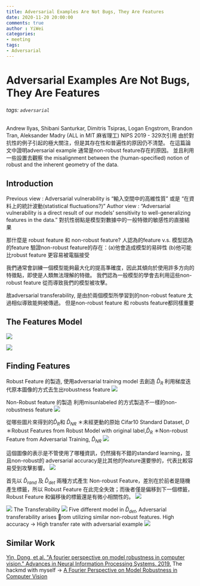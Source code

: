 ```yaml
---
title: Adversarial Examples Are Not Bugs, They Are Features
date: 2020-11-20 20:00:00
comments: true
author : YiWei
categories:
- meeting
tags:
- Adversarial
---
```



# Adversarial Examples Are Not Bugs, They Are Features
###### tags: `adversarial`
Andrew Ilyas, Shibani Santurkar, Dimitris Tsipras, Logan Engstrom, Brandon Tran, Aleksander Madry (ALL in MIT 麻省理工)
NIPS 2019 - 329次引用
由於對抗性的例子引起的極大關注，但是其存在性和普遍性的原因仍不清楚。
在這篇論文中證明adversarial example 通常是non-robust feature存在的原因。
並且利用一些設置去觀察 the misalignment between the (human-specified) notion of robust and the inherent geometry of the data.

## Introduction
Previous view : Adversarial vulnerability is “輸入空間中的高維性質” 或是 “在資料上的統計波動(statistical fluctuations?)”
Author view : “Adversarial vulnerability is a direct result of our models’ sensitivity to well-generalizing features in the data.” 
對抗性弱點是模型對數據中的一般特徵的敏感性的直接結果

那什麼是 robust feature 和 non-robust feature?
人認為的feature v.s. 模型認為的feature 
驗證non-robust feature的存在：(a)他會造成模型的易碎性 (b)他可能比robust feature 更容易被電腦接受

我們通常會訓練一個模型能夠最大化的提高準確度，因此其傾向於使用許多方向的特徵點，即使是人類無法理解的特徵。
我們認為一般模型的學會去利用這些non-robust feature 從而導致我們的模型被攻擊。

故adversarial transferability, 是由於兩個模型所學習到的non-robust feature 太過相似導致能夠被傳遞。
但是non-robust feature 和 robusts feature都同樣重要

## The Features Model 
![](https://i.imgur.com/XRQFFae.png)

![](https://i.imgur.com/BebPWHc.png)

## Finding Features
Robust Feature 的製造, 使用adversarial training model 去創造 $\hat D_R$
利用梯度迭代原本圖像的方式去生出robustness feature
![](https://i.imgur.com/ymuzLm1.png)

Non-Robust feature 的製造
利用misunlabeled 的方式製造不一樣的non-robustness feature
![](https://i.imgur.com/2yj0Hgw.png)

從哪些圖片來得到的$\hat D_R$和 $\hat D_{NR}$
＊未經更動的原始 Cifar10 Standard Dataset, $D$
＊Robust Features from Robust Model with original label,$\hat D_R$
＊Non-robust Feature from Adversarial Training, $\hat D_{NR}$
![](https://i.imgur.com/tvO9rTe.jpg)

這個圖像的表示是不管使用了哪種資訊，仍然擁有不錯的standard learning，並且non-robust的 adversarial accuracy是比其他的feature還要慘的，代表比較容易受到攻擊影響。
![](https://i.imgur.com/iqTpnCA.png)


首先以 $\hat D_{rand}$ 及 $\hat D_{det}$ 兩種方式產生 Non-robust Feature，差別在於前者是隨機產生標籤，所以 Robust Feature 在此完全失效；而後者僅是偏移到下一個標籤，Robust Feature 和偏移後的標籤還是有微小相關性的。
![](https://i.imgur.com/DiHA0id.png)

![](https://i.imgur.com/cIIYNFv.png)
The Transferability
![](https://i.imgur.com/SolH4aT.png)
Five different model in $\hat D_{det}$, Adversarial transferability arises rom utilizing similar non-robust features.
High accuracy -> High transfer rate with adversarial example
![](https://i.imgur.com/DsZTIui.png)

## Similar Work

[Yin, Dong, et al. "A fourier perspective on model robustness in computer vision." Advances in Neural Information Processing Systems. 2019.](https://papers.nips.cc/paper/2019/file/b05b57f6add810d3b7490866d74c0053-Paper.pdf)
The hackmd with myself
-> [A Fourier Perspective on Model Robustness in Computer Vision](/A-77kPv6SQqz9_CxhR-sRw)

